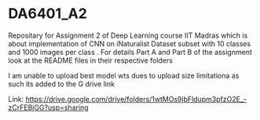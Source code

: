 # DA6401_A2
Repositary for Assignment 2 of Deep Learning course IIT Madras which is about implementation of CNN on iNaturalist Dataset subset with 10 classes and 1000 images per class . 
For details Part A and Part B of the assignment look at the README files in their respective folders

I am unable to upload best model wts dues to upload size limitationa as such its added to the G drive link

Link: https://drive.google.com/drive/folders/1wtMOs9jbFldupm3pfzO2E_-zCrFEBjGG?usp=sharing


